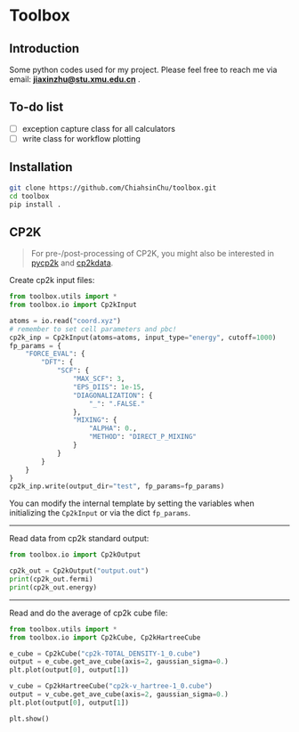 # Toolbox

## Introduction

Some python codes used for my project. Please feel free to reach me via email: **jiaxinzhu@stu.xmu.edu.cn** .

## To-do list

- [ ] exception capture class for all calculators
- [ ] write class for workflow plotting

## Installation

```bash
git clone https://github.com/ChiahsinChu/toolbox.git
cd toolbox
pip install .
```

## CP2K

> For pre-/post-processing of CP2K, you might also be interested in [pycp2k](https://github.com/SINGROUP/pycp2k) and [cp2kdata](https://github.com/robinzyb/cp2kdata).

Create cp2k input files:

```python
from toolbox.utils import *
from toolbox.io import Cp2kInput

atoms = io.read("coord.xyz")
# remember to set cell parameters and pbc!
cp2k_inp = Cp2kInput(atoms=atoms, input_type="energy", cutoff=1000)
fp_params = {
    "FORCE_EVAL": {
        "DFT": {
            "SCF": {
                "MAX_SCF": 3,
                "EPS_DIIS": 1e-15,
                "DIAGONALIZATION": {
                    "_": ".FALSE."
                },
                "MIXING": {
                    "ALPHA": 0.,
                    "METHOD": "DIRECT_P_MIXING"
                }
            }
        }
    }
}
cp2k_inp.write(output_dir="test", fp_params=fp_params)

```

You can modify the internal template by setting the variables when initializing the `Cp2kInput` or via the dict `fp_params`.

---

Read data from cp2k standard output:

```python
from toolbox.io import Cp2kOutput

cp2k_out = Cp2kOutput("output.out")
print(cp2k_out.fermi)
print(cp2k_out.energy)

```

---

Read and do the average of cp2k cube file:

```python
from toolbox.utils import *
from toolbox.io import Cp2kCube, Cp2kHartreeCube

e_cube = Cp2kCube("cp2k-TOTAL_DENSITY-1_0.cube")
output = e_cube.get_ave_cube(axis=2, gaussian_sigma=0.)
plt.plot(output[0], output[1])

v_cube = Cp2kHartreeCube("cp2k-v_hartree-1_0.cube")
output = v_cube.get_ave_cube(axis=2, gaussian_sigma=0.)
plt.plot(output[0], output[1])

plt.show()
```
